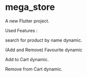 # mega_store

A new Flutter project.

Used Features :

search for product by name dynamic.

(Add and Remove) Favourite dynamic

Add to Cart dynamic.

Remove from Cart dynamic.

